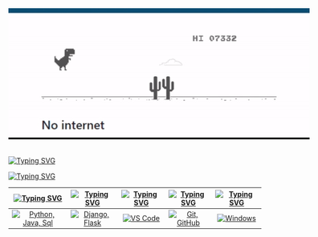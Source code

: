 <div align="center">
  <img src="Images/Dino.gif" style="max-width: 150%;" alt="cargando..." />
  <br />
  <br />


</div>

[![Typing SVG](https://readme-typing-svg.herokuapp.com?font=Manufacturing+Consent&size=100&color=586069&stroke=FFFFFF&duration=700&center=false&vCenter=true&height=100&repeat=false&random=false&lines=Sobre+mí)](https://git.io/typing-svg)



[![Typing SVG](https://readme-typing-svg.herokuapp.com?font=Libertinus+Math&size=30&color=586069&duration=500&center=false&vCenter=true&width=1000&height=160&repeat=false&random=false&multiline=true&lines=🚀+Primeros+pasos+para+llegar+a+Senior;💻+Siempre+aprendiendo+y+reforzando+conocimientos;🌟+Ansioso+de+aprender+y+crecer+más+de+lo+que+me+creo+capaz)](https://git.io/typing-svg)

<!--
[![Typing SVG](https://readme-typing-svg.herokuapp.com?font=Manufacturing+Consent&size=100&color=FFFFFF&center=false&vCenter=true&height=100&duration=1&repeat=false&random=false&lines=Sobre+mí)](https://git.io/typing-svg)

COLOR: 586069
-->

| [![Typing SVG](https://readme-typing-svg.herokuapp.com?font=Manufacturing+Consent&size=37&pause=1000&color=586069&center=true&vCenter=true&repeat=false&random=false&width=200&lines=Lenguajes)](https://git.io/typing-svg) | [![Typing SVG](https://readme-typing-svg.herokuapp.com?font=Manufacturing+Consent&size=37&pause=1000&color=586069&center=true&vCenter=true&repeat=false&random=false&width=200&lines=Frameworks)](https://git.io/typing-svg) | [![Typing SVG](https://readme-typing-svg.herokuapp.com?font=Manufacturing+Consent&size=37&pause=1000&color=586069&center=true&vCenter=true&repeat=false&random=false&width=150&lines=IDEs)](https://git.io/typing-svg) | [![Typing SVG](https://readme-typing-svg.herokuapp.com?font=Manufacturing+Consent&size=37&pause=1000&color=586069&center=true&vCenter=true&repeat=false&random=false&width=200&lines=Herramientas)](https://git.io/typing-svg) | [![Typing SVG](https://readme-typing-svg.herokuapp.com?font=Manufacturing+Consent&size=37&pause=1000&color=586069&center=true&vCenter=true&repeat=false&random=false&width=285&lines=Sistemas+Operativos)](https://git.io/typing-svg) |
| ----- | ---- | ---- | ---- | ---- |
| <div align="center"><a href="https://skillicons.dev"><img src="https://skillicons.dev/icons?i=py,java,mysql" title="Python, Java, Sql"/></a></div> | <div align="center"><a href="https://skillicons.dev"><img src="https://skillicons.dev/icons?i=django,flask" title="Django, Flask"/></a></div>| <div align="center"><a href="https://skillicons.dev"><img src="https://skillicons.dev/icons?i=vscode" title="VS Code"/></a></div> | <div align="center"><a href="https://skillicons.dev"><img src="https://skillicons.dev/icons?i=git,github" title="Git, GitHub"/></a></div> | <div align="center"><a href="https://skillicons.dev"><img src="https://skillicons.dev/icons?i=windows" title="Windows"/></a></div> |

<!--
**xdmrk/xdmrk** is a ✨ _special_ ✨ repository because its `README.md` (this file) appears on your GitHub profile.

Here are some ideas to get you started:

- 🔭 I’m currently working on ...
- 🌱 I’m currently learning ...
- 👯 I’m looking to collaborate on ...
- 🤔 I’m looking for help with ...
- 💬 Ask me about ...
- 📫 How to reach me: ...
- 😄 Pronouns: ...
- ⚡ Fun fact: ...
-->
